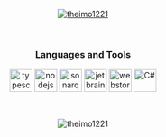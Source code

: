<p align="center">
  <a href="https://github.com/ryo-ma/github-profile-trophy"><img src="https://github-profile-trophy.vercel.app/?username=theimo1221" alt="theimo1221"/></a> 
</p>
<br>
<h3 align="center">Languages and Tools</h3>
<p align="center"> 
  <img src="https://cdn.worldvectorlogo.com/logos/typescript-2.svg" alt="typescript" width="40" height="40"/>
  <img src="https://cdn.worldvectorlogo.com/logos/nodejs-icon.svg" alt="nodejs" width="40" height="40"/>
  <img src="https://cdn.worldvectorlogo.com/logos/sonarqube.svg" alt="sonarqube" width="40" height="40"/>
  <img src="https://cdn.worldvectorlogo.com/logos/jetbrains-1.svg" alt="jetbrains" width="40" height="40"/>
  <img src="https://cdn.worldvectorlogo.com/logos/webstorm-icon.svg" alt="webstorm" width="40" height="40"/>
  <img src="https://cdn.worldvectorlogo.com/logos/c--4.svg" alt="C#" width="40" height="40"/>
</p>
<br>
<p align="center">
  <img src="https://github-readme-stats.vercel.app/api?username=theimo1221&show_icons=true&locale=de" alt="theimo1221" />
</p>
<!--
**theimo1221/theimo1221** is a ✨ _special_ ✨ repository because its `README.md` (this file) appears on your GitHub profile.

Here are some ideas to get you started:

- 🔭 I’m currently working on ...
- 🌱 I’m currently learning ...
- 👯 I’m looking to collaborate on ...
- 🤔 I’m looking for help with ...
- 💬 Ask me about ...
- 📫 How to reach me: ...
- 😄 Pronouns: ...
- ⚡ Fun fact: ...
-->

